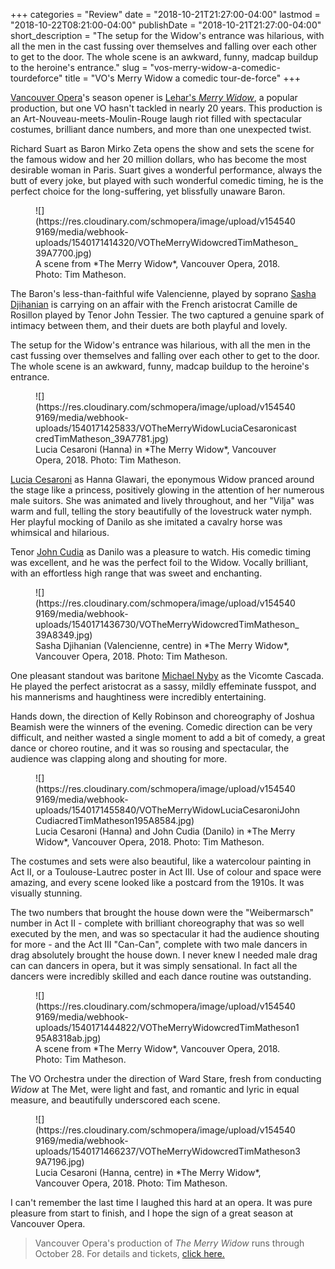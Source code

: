 +++
categories = "Review"
date = "2018-10-21T21:27:00-04:00"
lastmod = "2018-10-22T08:21:00-04:00"
publishDate = "2018-10-21T21:27:00-04:00"
short_description = "The setup for the Widow&#039;s entrance was hilarious, with all the men in the cast fussing over themselves and falling over each other to get to the door. The whole scene is an awkward, funny, madcap buildup to the heroine&#039;s entrance."
slug = "vos-merry-widow-a-comedic-tourdeforce"
title = "VO&#039;s Merry Widow a comedic tour-de-force"
+++

[Vancouver Opera](/scene/companies/vancouver-opera/)'s season opener is [Lehar's *Merry Widow*](https://www.vancouveropera.ca/merry-widow/), a popular production, but one VO hasn't tackled in nearly 20 years. This production is an Art-Nouveau-meets-Moulin-Rouge laugh riot filled with spectacular costumes, brilliant dance numbers, and more than one unexpected twist.

Richard Suart as Baron Mirko Zeta opens the show and sets the scene for the famous widow and her 20 million dollars, who has become the most desirable woman in Paris. Suart gives a wonderful performance, always the butt of every joke, but played with such wonderful comedic timing, he is the perfect choice for the long-suffering, yet blissfully unaware Baron.

<figure data-type="image">
![](https://res.cloudinary.com/schmopera/image/upload/v1545409169/media/webhook-uploads/1540171414320/VOTheMerryWidowcredTimMatheson_39A7700.jpg)
<figcaption>A scene from *The Merry Widow*, Vancouver Opera, 2018. Photo: Tim Matheson.</figcaption>
</figure>

The Baron's less-than-faithful wife Valencienne, played by soprano [Sasha Djihanian](/scene/people/sasha-djihanian/) is carrying on an affair with the French aristocrat Camille de Rosillon played by Tenor John Tessier. The two captured a genuine spark of intimacy between them, and their duets are both playful and lovely. 

The setup for the Widow's entrance was hilarious, with all the men in the cast fussing over themselves and falling over each other to get to the door. The whole scene is an awkward, funny, madcap buildup to the heroine's entrance.

<figure data-type="image">
![](https://res.cloudinary.com/schmopera/image/upload/v1545409169/media/webhook-uploads/1540171425833/VOTheMerryWidowLuciaCesaronicastcredTimMatheson_39A7781.jpg)
<figcaption>Lucia Cesaroni (Hanna) in *The Merry Widow*, Vancouver Opera, 2018. Photo: Tim Matheson.</figcaption>
</figure>

[Lucia Cesaroni](/scene/people/lucia-cesaroni/) as Hanna Glawari, the eponymous Widow pranced around the stage like a princess, positively glowing in the attention of her numerous male suitors. She was animated and lively throughout, and her "Vilja" was warm and full, telling the story beautifully of the lovestruck water nymph. Her playful mocking of Danilo as she imitated a cavalry horse was whimsical and hilarious.

Tenor [John Cudia](/scene/people/john-cudia/) as Danilo was a pleasure to watch. His comedic timing was excellent, and he was the perfect foil to the Widow. Vocally brilliant, with an effortless high range that was sweet and enchanting.

<figure data-type="image">
![](https://res.cloudinary.com/schmopera/image/upload/v1545409169/media/webhook-uploads/1540171436730/VOTheMerryWidowcredTimMatheson_39A8349.jpg)
<figcaption>Sasha Djihanian (Valencienne, centre) in *The Merry Widow*, Vancouver Opera, 2018. Photo: Tim Matheson.</figcaption>
</figure>

One pleasant standout was baritone [Michael Nyby](/scene/people/michael-nyby/) as the Vicomte Cascada. He played the perfect aristocrat as a sassy, mildly effeminate fusspot, and his mannerisms and haughtiness were incredibly entertaining. 

Hands down, the direction of Kelly Robinson and choreography of Joshua Beamish were the winners of the evening. Comedic direction can be very difficult, and neither wasted a single moment to add a bit of comedy, a great dance or choreo routine, and it was so rousing and spectacular, the audience was clapping along and shouting for more. 

<figure data-type="image">
![](https://res.cloudinary.com/schmopera/image/upload/v1545409169/media/webhook-uploads/1540171455840/VOTheMerryWidowLuciaCesaroniJohnCudiacredTimMatheson195A8584.jpg)
<figcaption>Lucia Cesaroni (Hanna) and John Cudia (Danilo) in *The Merry Widow*, Vancouver Opera, 2018. Photo: Tim Matheson.</figcaption>
</figure>

The costumes and sets were also beautiful, like a watercolour painting in Act II, or a Toulouse-Lautrec poster in Act III. Use of colour and space were amazing, and every scene looked like a postcard from the 1910s. It was visually stunning. 

The two numbers that brought the house down were the "Weibermarsch" number in Act II - complete with brilliant choreography that was so well executed by the men, and was so spectacular it had the audience shouting for more - and the Act III "Can-Can", complete with two male dancers in drag absolutely brought the house down. I never knew I needed male drag can can dancers in opera, but it was simply sensational. In fact all the dancers were incredibly skilled and each dance routine was outstanding. 

<figure data-type="image">
![](https://res.cloudinary.com/schmopera/image/upload/v1545409169/media/webhook-uploads/1540171444822/VOTheMerryWidowcredTimMatheson195A8318ab.jpg)
<figcaption>A scene from *The Merry Widow*, Vancouver Opera, 2018. Photo: Tim Matheson.</figcaption>
</figure>

The VO Orchestra under the direction of Ward Stare, fresh from conducting *Widow* at The Met, were light and fast, and romantic and lyric in equal measure, and beautifully underscored each scene. 

<figure data-type="image">
![](https://res.cloudinary.com/schmopera/image/upload/v1545409169/media/webhook-uploads/1540171466237/VOTheMerryWidowcredTimMatheson39A7196.jpg)
<figcaption>Lucia Cesaroni (Hanna, centre) in *The Merry Widow*, Vancouver Opera, 2018. Photo: Tim Matheson.</figcaption>
</figure>

I can't remember the last time I laughed this hard at an opera. It was pure pleasure from start to finish, and I hope the sign of a great season at Vancouver Opera.

>Vancouver Opera's production of *The Merry Widow* runs through October 28. For details and tickets, [click here.](https://www.vancouveropera.ca/merry-widow/)
